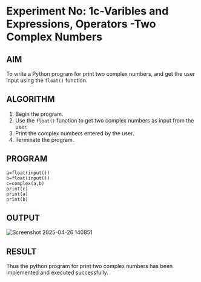 # Experiment No: 1c-Varibles and Expressions, Operators -Two Complex Numbers

## AIM
To write a Python program for print two complex numbers, and get the user input using the `float()` function.

## ALGORITHM
1. Begin the program.
2. Use the `float()` function to get two complex numbers as input from the user.
3. Print the complex numbers entered by the user.
4. Terminate the program.

## PROGRAM
```
a=float(input())
b=float(input())
c=complex(a,b)
print(c)
print(a)
print(b)
```

## OUTPUT
![Screenshot 2025-04-26 140851](https://github.com/user-attachments/assets/40ce7115-d67a-4f2d-b705-134f2004b10c)

## RESULT
Thus the python program for print two complex numbers has been implemented and executed successfully.
